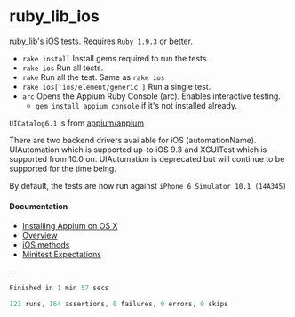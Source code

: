 ruby_lib_ios
=====================

ruby_lib's iOS tests. Requires `Ruby 1.9.3` or better.

- `rake install` Install gems required to run the tests.
- `rake ios` Run all tests.
- `rake` Run all the test. Same as `rake ios`
- `rake ios['ios/element/generic']` Run a single test.
- `arc` Opens the Appium Ruby Console (arc). Enables interactive testing.
  - `gem install appium_console` if it's not installed already.

`UICatalog6.1` is from [appium/appium](https://github.com/appium/appium/blob/master/assets/UICatalog6.1.app.zip)

There are two backend drivers available for iOS (automationName). UIAutomation which is supported up-to iOS 9.3 and XCUITest which is supported from 10.0 on. UIAutomation is deprecated but will continue to be supported for the time being.

By default, the tests are now run against `iPhone 6 Simulator 10.1 (14A345)`
#### Documentation

- [Installing Appium on OS X](https://github.com/appium/ruby_console/blob/master/osx.md)
- [Overview](https://github.com/appium/ruby_lib/blob/master/docs/docs.md)
- [iOS methods](https://github.com/appium/ruby_lib/blob/master/docs/ios_docs.md)
- [Minitest Expectations](http://ruby-doc.org/stdlib-1.9.3/libdoc/minitest/spec/rdoc/MiniTest/Expectations.html)

--

```java
Finished in 1 min 57 secs

123 runs, 164 assertions, 0 failures, 0 errors, 0 skips
```
